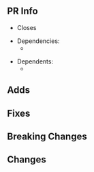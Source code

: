 <!--

Thank you for contributing to this project!

If you need any help please feel free to contact us on Discord: https://discord.com/invite/uCPdDXzbdv
Or, mention our core members by typing `@GitHub_Handle` on any issue / PR

Add some test cases! It help reviewers to understand the behaviour and prevent it to be broken in the future.

-->

## PR Info

<!-- mention the related issue -->
- Closes <!-- issue link -->

<!-- is this PR depends on other PR? (if applicable) -->
- Dependencies:
  - <!-- PR link -->

<!-- any PR depends on this PR? (if applicable) -->
- Dependents:
  - <!-- PR link -->

## Adds

<!-- what are the new features? -->

## Fixes

<!-- if it fixes a bug, please provide a brief analysis of the original bug -->

## Breaking Changes

<!-- any change in behaviour or method signiture? is it backward compatable? -->

## Changes

<!-- any other non-breaking changes to the codebase -->
